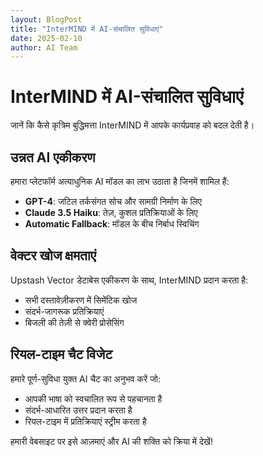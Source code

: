 ```yaml
---
layout: BlogPost
title: "InterMIND में AI-संचालित सुविधाएं"
date: 2025-02-10
author: AI Team
---
```


# InterMIND में AI-संचालित सुविधाएं

जानें कि कैसे कृत्रिम बुद्धिमत्ता InterMIND में आपके कार्यप्रवाह को बदल देती है।

## उन्नत AI एकीकरण

हमारा प्लेटफॉर्म अत्याधुनिक AI मॉडल का लाभ उठाता है जिनमें शामिल हैं:

- **GPT-4**: जटिल तर्कसंगत सोच और सामग्री निर्माण के लिए
- **Claude 3.5 Haiku**: तेज़, कुशल प्रतिक्रियाओं के लिए
- **Automatic Fallback**: मॉडल के बीच निर्बाध स्विचिंग

## वेक्टर खोज क्षमताएं

Upstash Vector डेटाबेस एकीकरण के साथ, InterMIND प्रदान करता है:

- सभी दस्तावेज़ीकरण में सिमेंटिक खोज
- संदर्भ-जागरूक प्रतिक्रियाएं
- बिजली की तेज़ी से क्वेरी प्रोसेसिंग

## रियल-टाइम चैट विजेट

हमारे पूर्ण-सुविधा युक्त AI चैट का अनुभव करें जो:

- आपकी भाषा को स्वचालित रूप से पहचानता है
- संदर्भ-आधारित उत्तर प्रदान करता है
- रियल-टाइम में प्रतिक्रियाएं स्ट्रीम करता है

हमारी वेबसाइट पर इसे आज़माएं और AI की शक्ति को क्रिया में देखें!